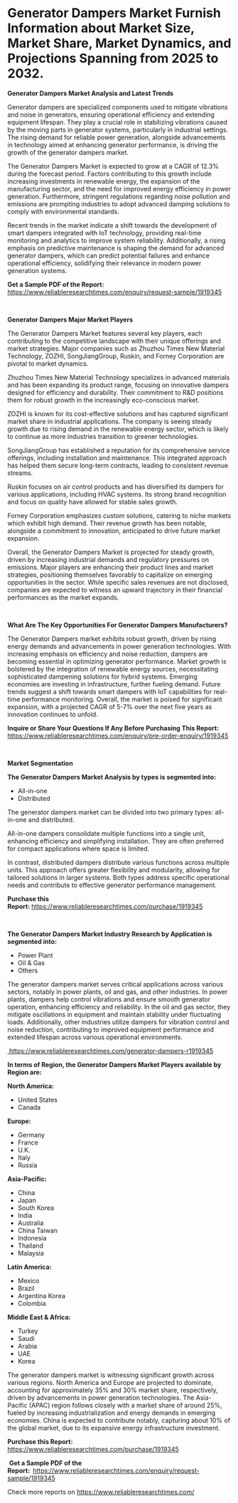 <p><h1>Generator Dampers Market Furnish Information about Market Size, Market Share, Market Dynamics, and Projections Spanning from 2025 to 2032.</h1></p><p><strong>Generator Dampers Market Analysis and Latest Trends</strong></p>
<p><p>Generator dampers are specialized components used to mitigate vibrations and noise in generators, ensuring operational efficiency and extending equipment lifespan. They play a crucial role in stabilizing vibrations caused by the moving parts in generator systems, particularly in industrial settings. The rising demand for reliable power generation, alongside advancements in technology aimed at enhancing generator performance, is driving the growth of the generator dampers market.</p><p>The Generator Dampers Market is expected to grow at a CAGR of 12.3% during the forecast period. Factors contributing to this growth include increasing investments in renewable energy, the expansion of the manufacturing sector, and the need for improved energy efficiency in power generation. Furthermore, stringent regulations regarding noise pollution and emissions are prompting industries to adopt advanced damping solutions to comply with environmental standards.</p><p>Recent trends in the market indicate a shift towards the development of smart dampers integrated with IoT technology, providing real-time monitoring and analytics to improve system reliability. Additionally, a rising emphasis on predictive maintenance is shaping the demand for advanced generator dampers, which can predict potential failures and enhance operational efficiency, solidifying their relevance in modern power generation systems.</p></p>
<p><strong>Get a Sample PDF of the Report:&nbsp;</strong> <a href="https://www.reliableresearchtimes.com/enquiry/request-sample/1919345?utm_campaign=3363&utm_medium=2&utm_source=Github&utm_content=ia&utm_term=10042025&utm_id=generator-dampers">https://www.reliableresearchtimes.com/enquiry/request-sample/1919345</a></p>
<p>&nbsp;</p>
<p><strong>Generator Dampers Major Market Players</strong></p>
<p><p>The Generator Dampers Market features several key players, each contributing to the competitive landscape with their unique offerings and market strategies. Major companies such as Zhuzhou Times New Material Technology, ZOZHI, SongJiangGroup, Ruskin, and Forney Corporation are pivotal to market dynamics.</p><p>Zhuzhou Times New Material Technology specializes in advanced materials and has been expanding its product range, focusing on innovative dampers designed for efficiency and durability. Their commitment to R&D positions them for robust growth in the increasingly eco-conscious market.</p><p>ZOZHI is known for its cost-effective solutions and has captured significant market share in industrial applications. The company is seeing steady growth due to rising demand in the renewable energy sector, which is likely to continue as more industries transition to greener technologies.</p><p>SongJiangGroup has established a reputation for its comprehensive service offerings, including installation and maintenance. This integrated approach has helped them secure long-term contracts, leading to consistent revenue streams.</p><p>Ruskin focuses on air control products and has diversified its dampers for various applications, including HVAC systems. Its strong brand recognition and focus on quality have allowed for stable sales growth.</p><p>Forney Corporation emphasizes custom solutions, catering to niche markets which exhibit high demand. Their revenue growth has been notable, alongside a commitment to innovation, anticipated to drive future market expansion.</p><p>Overall, the Generator Dampers Market is projected for steady growth, driven by increasing industrial demands and regulatory pressures on emissions. Major players are enhancing their product lines and market strategies, positioning themselves favorably to capitalize on emerging opportunities in the sector. While specific sales revenues are not disclosed, companies are expected to witness an upward trajectory in their financial performances as the market expands.</p></p>
<p>&nbsp;</p>
<p><strong>What Are The Key Opportunities For Generator Dampers Manufacturers?</strong></p>
<p><p>The Generator Dampers market exhibits robust growth, driven by rising energy demands and advancements in power generation technologies. With increasing emphasis on efficiency and noise reduction, dampers are becoming essential in optimizing generator performance. Market growth is bolstered by the integration of renewable energy sources, necessitating sophisticated dampening solutions for hybrid systems. Emerging economies are investing in infrastructure, further fueling demand. Future trends suggest a shift towards smart dampers with IoT capabilities for real-time performance monitoring. Overall, the market is poised for significant expansion, with a projected CAGR of 5-7% over the next five years as innovation continues to unfold.</p></p>
<p><strong>Inquire or Share Your Questions If Any Before Purchasing This Report:</strong> <a href="https://www.reliableresearchtimes.com/enquiry/pre-order-enquiry/1919345?utm_campaign=3363&utm_medium=2&utm_source=Github&utm_content=ia&utm_term=10042025&utm_id=generator-dampers">https://www.reliableresearchtimes.com/enquiry/pre-order-enquiry/1919345</a></p>
<p>&nbsp;</p>
<p><strong>Market Segmentation</strong></p>
<p><strong>The Generator Dampers Market Analysis by types is segmented into:</strong></p>
<p><ul><li>All-in-one</li><li>Distributed</li></ul></p>
<p><p>The generator dampers market can be divided into two primary types: all-in-one and distributed. </p><p>All-in-one dampers consolidate multiple functions into a single unit, enhancing efficiency and simplifying installation. They are often preferred for compact applications where space is limited. </p><p>In contrast, distributed dampers distribute various functions across multiple units. This approach offers greater flexibility and modularity, allowing for tailored solutions in larger systems. Both types address specific operational needs and contribute to effective generator performance management.</p></p>
<p><strong>Purchase this Report:&nbsp;</strong><a href="https://www.reliableresearchtimes.com/purchase/1919345?utm_campaign=3363&utm_medium=2&utm_source=Github&utm_content=ia&utm_term=10042025&utm_id=generator-dampers">https://www.reliableresearchtimes.com/purchase/1919345</a></p>
<p>&nbsp;</p>
<p><strong>The Generator Dampers Market Industry Research by Application is segmented into:</strong></p>
<p><ul><li>Power Plant</li><li>Oil & Gas</li><li>Others</li></ul></p>
<p><p>The generator dampers market serves critical applications across various sectors, notably in power plants, oil and gas, and other industries. In power plants, dampers help control vibrations and ensure smooth generator operation, enhancing efficiency and reliability. In the oil and gas sector, they mitigate oscillations in equipment and maintain stability under fluctuating loads. Additionally, other industries utilize dampers for vibration control and noise reduction, contributing to improved equipment performance and extended lifespan across various operational environments.</p></p>
<p><a href="https://www.reliableresearchtimes.com/generator-dampers-r1919345?utm_campaign=3363&utm_medium=2&utm_source=Github&utm_content=ia&utm_term=10042025&utm_id=generator-dampers">&nbsp;https://www.reliableresearchtimes.com/generator-dampers-r1919345</a></p>
<p><strong>In terms of Region, the Generator Dampers Market Players available by Region are:</strong></p>
<p>
    <p> <strong> North America: </strong>
        <ul>
            <li>United States</li>
            <li>Canada</li>
        </ul>
        </p> 
    <p> <strong> Europe: </strong>
        <ul>
            <li>Germany</li>
            <li>France</li>
            <li>U.K.</li>
            <li>Italy</li>
            <li>Russia</li>
        </ul>
        </p> 
    <p> <strong> Asia-Pacific: </strong>
        <ul>
            <li>China</li>
            <li>Japan</li>
            <li>South Korea</li>
            <li>India</li>
            <li>Australia</li>
            <li>China Taiwan</li>
            <li>Indonesia</li>
            <li>Thailand</li>
            <li>Malaysia</li>
        </ul>
        </p> 
    <p> <strong> Latin America: </strong>
        <ul>
            <li>Mexico</li>
            <li>Brazil</li>
            <li>Argentina Korea</li>
            <li>Colombia</li>
        </ul>
        </p> 
    <p> <strong> Middle East & Africa: </strong>
        <ul>
            <li>Turkey</li>
            <li>Saudi</li>
            <li>Arabia</li>
            <li>UAE</li>
            <li>Korea</li>
        </ul>
    </p>
    </p>
<p><p>The generator dampers market is witnessing significant growth across various regions. North America and Europe are projected to dominate, accounting for approximately 35% and 30% market share, respectively, driven by advancements in power generation technologies. The Asia-Pacific (APAC) region follows closely with a market share of around 25%, fueled by increasing industrialization and energy demands in emerging economies. China is expected to contribute notably, capturing about 10% of the global market, due to its expansive energy infrastructure investment.</p></p>
<p><strong>Purchase this Report: </strong><a href="https://www.reliableresearchtimes.com/purchase/1919345?utm_campaign=3363&utm_medium=2&utm_source=Github&utm_content=ia&utm_term=10042025&utm_id=generator-dampers">https://www.reliableresearchtimes.com/purchase/1919345</a></p>
<p>&nbsp;<strong>Get a Sample PDF of the Report:&nbsp;&nbsp;</strong><a href="https://www.reliableresearchtimes.com/enquiry/request-sample/1919345?utm_campaign=3363&utm_medium=2&utm_source=Github&utm_content=ia&utm_term=10042025&utm_id=generator-dampers">https://www.reliableresearchtimes.com/enquiry/request-sample/1919345</a></p>
<p><strong></strong></p>
<p>Check more reports on <a href="https://www.reliableresearchtimes.com/?utm_campaign=3363&utm_medium=2&utm_source=Github&utm_content=ia&utm_term=10042025&utm_id=generator-dampers">https://www.reliableresearchtimes.com/</a></p>